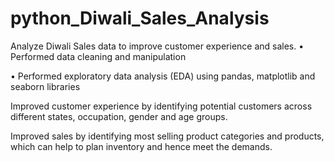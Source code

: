 # python_Diwali_Sales_Analysis
Analyze Diwali Sales data to improve customer experience and sales.
• Performed data cleaning and manipulation

• Performed exploratory data analysis (EDA) using pandas, matplotlib and seaborn libraries

Improved customer experience by identifying potential customers across different states, occupation, gender and age groups.

Improved sales by identifying most selling product categories and products, which can help to plan inventory and hence meet the demands.

